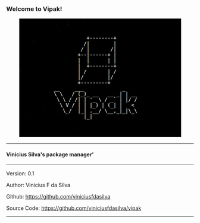 
<p align="center">
<h3>Welcome to Vipak!</h3>
</p>

<p align="center">
<img src="vipak.png">
</p>

*******************************************************
<p align="center">
<h4>Vinicius Silva's package manager'</h4>
</p>

*******************************************************

Version: 0.1

Author: Vinicius F da Silva

Github: https://github.com/viniciusfdasilva

Source Code: https://github.com/viniciusfdasilva/vipak
*******************************************************
```



